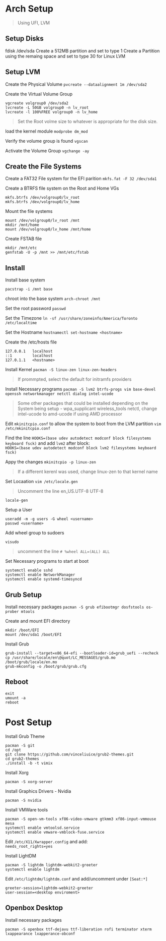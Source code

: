 # Arch Setup
>Using UFI, LVM

## Setup Disks
fdisk /dev/sda
Create a 512MB partition and set to type 1
Create a Partition using the remaing space and set to type 30 for Linux LVM

## Setup LVM

Create the Physical Volume
```pvcreate --dataalignment 1m /dev/sda2```

Create the Virtual Volume Group
```
vgcreate volgroup0 /dev/sda2
lvcreate -L 50GB volgroup0 -n lv_root
lvcreate -l 100%FREE volgroup0 -n lv_home
```
> Set the Root volme size to whatever is appropriate for the disk size.

load the kernel module
```modprobe dm_mod```

Verify the volume group is found
```vgscan```

Activate the Volume Group
```vgchange -ay```

## Create the File Systems

Create a FAT32 File system for the EFI parition
```mkfs.fat -F 32 /dev/sda1```

Create a BTRFS file system on the Root and Home VGs
```
mkfs.btrfs /dev/volgroup0/lv_root
mkfs.btrfs /dev/volgroup0/lv_home
```

Mount the file systems
```
mount /dev/volgroup0/lv_root /mnt
mkdir /mnt/home
mount /dev/volgroup0/lv_home /mnt/home
```

Create FSTAB file
```
mkdir /mnt/etc
genfstab -U -p /mnt >> /mnt/etc/fstab
```

## Install

Install base system
```
pacstrap -i /mnt base
```

chroot into the base system
```arch-chroot /mnt```

Set the root password
```passwd```

Set the Timezone
```ln -sf /usr/share/zoneinfo/America/Toronto /etc/localtime```

Set the Hostname
```hostnamectl set-hostname <hostname>```

Create the /etc/hosts file
```
127.0.0.1	localhost
::1			localhost
127.0.1.1	<hostname>
```

Install Kernel
```pacman -S linux-zen linux-zen-headers```
> If prommpted, select the default for initramfs providers

Install Necessary programs
```pacman -S lvm2 btrfs-progs vim base-devel openssh networkmanager netctl dialog intel-ucode```
> Some other packages that could be installed depending on the System being  setup - wpa_supplicant wireless_tools netctl, change intel-ucode to amd-ucode if using AMD processor

Edit `mkinitcpio.conf` to allow the system to boot from the LVM partition
```vim /etc/mkinitcpio.conf```

Find the line `HOOKS=(base udev autodetect modconf block filesystems keyboard fsck)` and add `lvm2` after block:  
`HOOKS=(base udev autodetect modconf block lvm2 filesystems keyboard fsck)`

Appy the changes
```mkinitcpio -p linux-zen```
> If a different kerenl was used, change linux-zen to that kernel name

Set Locaation
```vim /etc/locale.gen```
> Uncomment the line en_US.UTF-8 UTF-8

```locale-gen```

Setup a User
```
useradd -m -g users -G wheel <username>
passwd <username>
```

Add wheel group to sudoers
```
visudo
```
> uncomment the line `# %wheel ALL=(ALL) ALL`

Set Necessary programs to start at boot
```
systemctl enable sshd
systemctl enable NetworkManager
systemctl enable systemd-timesyncd
```

## Grub Setup

Install necessary packages
```pacman -S grub efibootmgr dosfstools os-prober mtools```

Create and mount EFI directory
```
mkdir /boot/EFI
mount /dev/sda1 /boot/EFI
```

Install Grub
```
grub-install --target=x86_64-efi --bootloader-id=grub_uefi --recheck
cp /usr/share/locale/en\@quot/LC_MESSAGES/grub.mo /boot/grub/locale/en.mo
grub-mkconfig -o /boot/grub/grub.cfg
```

## Reboot

```
exit
umount -a
reboot
```

# Post Setup

Install Grub Theme
```
pacman -S git
cd /opt
git clone https://github.com/vinceliuice/grub2-themes.git
cd grub2-themes
./install -b -t vimix
```

Install Xorg
```
pacman -S xorg-server
```

Install Graphics Drivers - Nvidia
```
pacman -S nvidia
```

Install VMWare tools
```
pacman -S open-vm-tools xf86-video-vmware gtkmm3 xf86-input-vmmouse mesa
systemctl enable vmtoolsd.service
systemctl enable vmware-vmblock-fuse.service
```

Edit `/etc/X11/Xwrapper.config` and add:  
```needs_root_rights=yes```

Install LightDM
```
pacman -S lightdm lightdm-webkit2-greeter
systemctl enable lightdm
```

Edit `/etc/lightdm/lightdm.conf` and add/uncomment under `[Seat:*]`
```
greeter-session=lightdm-webkit2-greeter
user-session=<desktop enviroment>
```

## Openbox Desktop

Install necessary packages
```
pacman -S openbox ttf-dejavu ttf-liberation rofi terminator xterm lxappearance lxapperance-obconf
```
